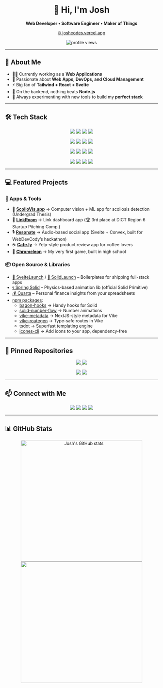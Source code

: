 <h1 align="center">👋 Hi, I'm Josh</h1>
<p align="center"><b>Web Developer • Software Engineer • Maker of Things</b></p>

<p align="center">
  <a href="https://joshcodes.vercel.app/" target="_blank">🌐 joshcodes.vercel.app</a> 
</p>

<p align="center">
  <img src="https://komarev.com/ghpvc/?username=joshcolored&label=Profile+Views&color=3b82f6&style=for-the-badge" alt="profile views" />
</p>

---

## 🔹 About Me

- 👨‍💻 Currently working as a **Web Applications**  
- 🚀 Passionate about **Web Apps, DevOps, and Cloud Management**  
- ⚡ Big fan of **Tailwind + React + Svelte**  
- 🔧 On the backend, nothing beats **Node.js**  
- 🧪 Always experimenting with new tools to build my **perfect stack**

---

## 🛠️ Tech Stack

<p align="center">
  <!-- Frontend -->
  <img src="https://img.shields.io/badge/SolidJS-2C4F7C?style=for-the-badge&logo=solid&logoColor=white" />
  <img src="https://img.shields.io/badge/Svelte-f03e2f?style=for-the-badge&logo=svelte&logoColor=white" />
  <img src="https://img.shields.io/badge/React-20232a?style=for-the-badge&logo=react&logoColor=61dafb" />
  <img src="https://img.shields.io/badge/TailwindCSS-0f172a?style=for-the-badge&logo=tailwindcss&logoColor=38bdf8" />
</p>

<p align="center">
  <!-- Backend -->
  <img src="https://img.shields.io/badge/Node.js-3C873A?style=for-the-badge&logo=node.js&logoColor=white" />
  <img src="https://img.shields.io/badge/Vike-0F172A?style=for-the-badge&logo=v&logoColor=blue" />
  <img src="https://img.shields.io/badge/Hono-E34F26?style=for-the-badge&logo=hono&logoColor=white" />
  <img src="https://img.shields.io/badge/ElysiaJS-3b82f6?style=for-the-badge&logo=elysia&logoColor=white" />
</p>

<p align="center">
  <!-- Databases & Storage -->
  <img src="https://img.shields.io/badge/PostgreSQL-316192?style=for-the-badge&logo=postgresql&logoColor=white" />
  <img src="https://img.shields.io/badge/SQLite-07405e?style=for-the-badge&logo=sqlite&logoColor=white" />
  <img src="https://img.shields.io/badge/Cloudflare%20R2-F38020?style=for-the-badge&logo=cloudflare&logoColor=white" />
  <img src="https://img.shields.io/badge/Backblaze%20B2-d9252a?style=for-the-badge&logo=backblaze&logoColor=white" />
</p>

<p align="center">
  <!-- DevOps -->
  <img src="https://img.shields.io/badge/Dokploy-0f172a?style=for-the-badge&logo=docker&logoColor=3b82f6" />
  <img src="https://img.shields.io/badge/Dokku-0f172a?style=for-the-badge&logo=docker&logoColor=orange" />
  <img src="https://img.shields.io/badge/AWS%20SST-232F3E?style=for-the-badge&logo=amazonaws&logoColor=yellow" />
  <img src="https://img.shields.io/badge/Cloudflare-000000?style=for-the-badge&logo=cloudflare&logoColor=f38020" />
</p>

---

## 💻 Featured Projects

### 🚀 Apps & Tools
- 🦴 [**ScolioVis.app**](https://scoliovis.app) → Computer vision + ML app for scoliosis detection (Undergrad Thesis)  
- 📘 [**LinkRoom**](https://linkroom.vercel.app) → Link dashboard app (🏆 3rd place at DICT Region 6 Startup Pitching Comp.)  
- 🎙️ [**Resonate**](https://resonate-social.vercel.app) → Audio-based social app (Svelte + Convex, built for WebDevCody’s hackathon)  
- ☕ [**Cafe.ly**](https://cafely.vercel.app) → Yelp-style product review app for coffee lovers  
- 🦎 [**Chromeleon**](https://play.google.com/store/apps/details?id=com.DigikattStudios.Chromeleon) → My very first game, built in high school  

### 📦 Open Source & Libraries
- [🧡 SvelteLaunch](https://github.com/blankeos/svelte-launch) / [💙 SolidLaunch](https://github.com/Blankeos/solid-launch) – Boilerplates for shipping full-stack apps  
- [🌀 Spring Solid](https://primitives.solidjs.community/package/spring) – Physics-based animation lib (official Solid Primitive)  
- [💰 Quarta](http://quarta.pages.dev) – Personal finance insights from your spreadsheets  
- [npm packages](https://www.npmjs.com/~blankeos):  
  - [bagon-hooks](https://github.com/blankeos/bagon-hooks) → Handy hooks for Solid  
  - [solid-number-flow](https://github.com/blankeos/solid-number-flow) → Number animations  
  - [vike-metadata](https://github.com/blankeos/vike-metadata) → NextJS-style metadata for Vike  
  - [vike-routegen](https://github.com/blankeos/vike-routegen) → Type-safe routes in Vike  
  - [tsdot](https://github.com/blankeos/tsdot) → Superfast templating engine  
  - [icones-cli](https://github.com/blankeos/icones-cli) → Add icons to your app, dependency-free  

---

## 📌 Pinned Repositories

<p align="center">
  <a href="https://github.com/blankeos/svelte-launch">
    <img src="https://github-readme-stats.vercel.app/api/pin/?username=blankeos&repo=svelte-launch&theme=dark&border_color=3B82F6&title_color=3B82F6&icon_color=3B82F6" />
  </a>
  <a href="https://github.com/blankeos/solid-launch">
    <img src="https://github-readme-stats.vercel.app/api/pin/?username=blankeos&repo=solid-launch&theme=dark&border_color=3B82F6&title_color=3B82F6&icon_color=3B82F6" />
  </a>
</p>

<p align="center">
  <a href="https://github.com/blankeos/vike-metadata">
    <img src="https://github-readme-stats.vercel.app/api/pin/?username=blankeos&repo=vike-metadata&theme=dark&border_color=3B82F6&title_color=3B82F6&icon_color=3B82F6" />
  </a>
  <a href="https://github.com/blankeos/solid-number-flow">
    <img src="https://github-readme-stats.vercel.app/api/pin/?username=blankeos&repo=solid-number-flow&theme=dark&border_color=3B82F6&title_color=3B82F6&icon_color=3B82F6" />
  </a>
</p>

---

## 📫 Connect with Me

<p align="center">
  <a href="https://instagram.com/taleoncarlo"><img src="https://img.shields.io/badge/Instagram-E4405F?style=for-the-badge&logo=instagram&logoColor=white" /></a>
  <a href="https://www.linkedin.com/in/carlotaleon/"><img src="https://img.shields.io/badge/LinkedIn-0077b5?style=for-the-badge&logo=linkedin&logoColor=white" /></a>
  <a href="https://joshcodes.vercel.app"><img src="https://img.shields.io/badge/Portfolio-000000?style=for-the-badge&logo=vercel&logoColor=white" /></a>
  <a href="https://www.npmjs.com/~blankeos"><img src="https://img.shields.io/badge/npm-cc3534?style=for-the-badge&logo=npm&logoColor=white" /></a>
</p>

---

## 📊 GitHub Stats

<div align="center">
  <a href="https://github.com/anuraghazra/github-readme-stats">
    <img width="400" src="https://github-readme-stats.vercel.app/api?username=blankeos&show_icons=true&theme=dark&count_private=true&border_radius=5&border_color=3B82F6&icon_color=3B82F6&title_color=3B82F6&text_color=ffffff" alt="Josh's GitHub stats" />
  </a>
  <a href="https://git.io/streak-stats">
    <img width="400" src="https://streak-stats.demolab.com?user=Blankeos&theme=dark&border_radius=5&ring=3B82F6&currStreakLabel=3B82F6&border=3B82F6&fire=3B82F6" />
  </a>
</div>
